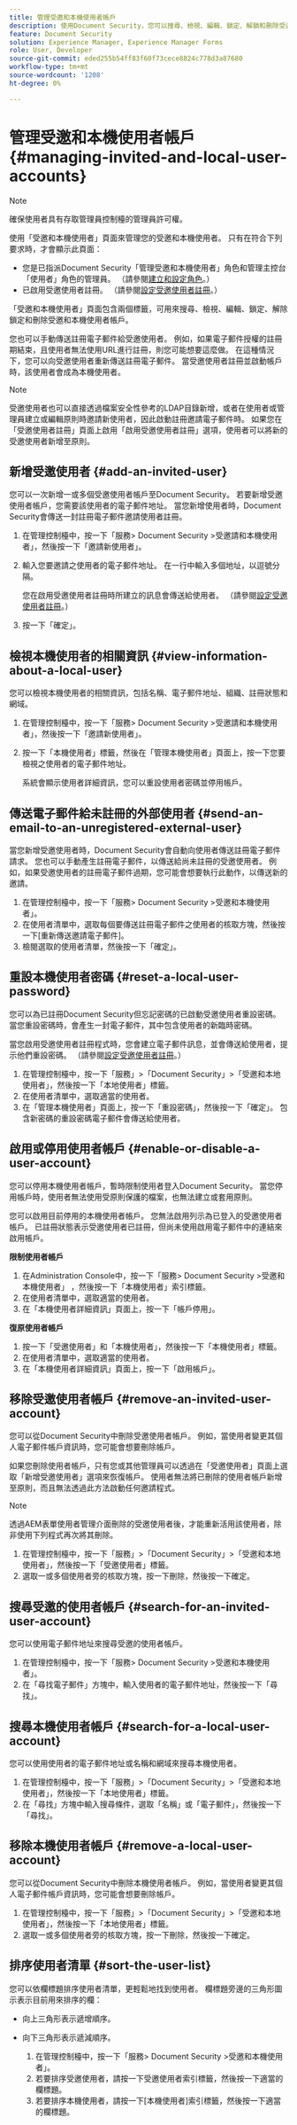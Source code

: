 ```yaml
---
title: 管理受邀和本機使用者帳戶
description: 使用Document Security，您可以搜尋、檢視、編輯、鎖定、解鎖和刪除受邀和本機使用者帳戶。
feature: Document Security
solution: Experience Manager, Experience Manager Forms
role: User, Developer
source-git-commit: eded255b54ff83f60f73cece8824c778d3a87680
workflow-type: tm+mt
source-wordcount: '1208'
ht-degree: 0%

---
```


# 管理受邀和本機使用者帳戶 {#managing-invited-and-local-user-accounts}

>[!NOTE]
> 
> 確保使用者具有存取管理員控制檯的管理員許可權。

使用「受邀和本機使用者」頁面來管理您的受邀和本機使用者。 只有在符合下列要求時，才會顯示此頁面：

* 您是已指派Document Security「管理受邀和本機使用者」角色和管理主控台「使用者」角色的管理員。 （請參閱[建立和設定角色](/help/forms/using/admin-help/creating-configuring-roles.md#creating-and-configuring-roles)。）
* 已啟用受邀使用者註冊。 （請參閱[設定受邀使用者註冊](/help/forms/using/admin-help/configuring-client-server-options.md#configuring-invited-user-registration)。）

「受邀和本機使用者」頁面包含兩個標籤，可用來搜尋、檢視、編輯、鎖定、解除鎖定和刪除受邀和本機使用者帳戶。

您也可以手動傳送註冊電子郵件給受邀使用者。 例如，如果電子郵件授權的註冊期結束，且使用者無法使用URL進行註冊，則您可能想要這麼做。 在這種情況下，您可以向受邀使用者重新傳送註冊電子郵件。 當受邀使用者註冊並啟動帳戶時，該使用者會成為本機使用者。

>[!NOTE]
>
>受邀使用者也可以直接透過檔案安全性參考的LDAP目錄新增，或者在使用者或管理員建立或編輯原則時邀請新使用者，因此啟動註冊邀請電子郵件時。 如果您在「受邀使用者註冊」頁面上啟用「啟用受邀使用者註冊」選項，使用者可以將新的受邀使用者新增至原則。

## 新增受邀使用者 {#add-an-invited-user}

您可以一次新增一或多個受邀使用者帳戶至Document Security。 若要新增受邀使用者帳戶，您需要該使用者的電子郵件地址。 當您新增使用者時，Document Security會傳送一封註冊電子郵件邀請使用者註冊。

1. 在管理控制檯中，按一下「服務> Document Security >受邀請和本機使用者」，然後按一下「邀請新使用者」。
1. 輸入您要邀請之使用者的電子郵件地址。 在一行中輸入多個地址，以逗號分隔。

   您在啟用受邀使用者註冊時所建立的訊息會傳送給使用者。 （請參閱[設定受邀使用者註冊](/help/forms/using/admin-help/configuring-client-server-options.md#configuring-invited-user-registration)。）

1. 按一下「確定」。

## 檢視本機使用者的相關資訊 {#view-information-about-a-local-user}

您可以檢視本機使用者的相關資訊，包括名稱、電子郵件地址、組織、註冊狀態和網域。

1. 在管理控制檯中，按一下「服務> Document Security >受邀請和本機使用者」，然後按一下「邀請新使用者」。
1. 按一下「本機使用者」標籤，然後在「管理本機使用者」頁面上，按一下您要檢視之使用者的電子郵件地址。

   系統會顯示使用者詳細資訊，您可以重設使用者密碼並停用帳戶。

## 傳送電子郵件給未註冊的外部使用者 {#send-an-email-to-an-unregistered-external-user}

當您新增受邀使用者時，Document Security會自動向使用者傳送註冊電子郵件請求。 您也可以手動產生註冊電子郵件，以傳送給尚未註冊的受邀使用者。 例如，如果受邀使用者的註冊電子郵件過期，您可能會想要執行此動作，以傳送新的邀請。

1. 在管理控制檯中，按一下「服務> Document Security >受邀和本機使用者」。
1. 在使用者清單中，選取每個要傳送註冊電子郵件之使用者的核取方塊，然後按一下[重新傳送邀請電子郵件]。
1. 檢閱選取的使用者清單，然後按一下「確定」。

## 重設本機使用者密碼 {#reset-a-local-user-password}

您可以為已註冊Document Security但忘記密碼的已啟動受邀使用者重設密碼。 當您重設密碼時，會產生一封電子郵件，其中包含使用者的新臨時密碼。

當您啟用受邀使用者註冊程式時，您會建立電子郵件訊息，並會傳送給使用者，提示他們重設密碼。 （請參閱[設定受邀使用者註冊](/help/forms/using/admin-help/configuring-client-server-options.md#configuring-invited-user-registration)。）

1. 在管理控制檯中，按一下「服務」>「Document Security」>「受邀和本地使用者」，然後按一下「本地使用者」標籤。
1. 在使用者清單中，選取適當的使用者。
1. 在「管理本機使用者」頁面上，按一下「重設密碼」，然後按一下「確定」。 包含新密碼的重設密碼電子郵件會傳送給使用者。

## 啟用或停用使用者帳戶 {#enable-or-disable-a-user-account}

您可以停用本機使用者帳戶，暫時限制使用者登入Document Security。 當您停用帳戶時，使用者無法使用受原則保護的檔案，也無法建立或套用原則。

您可以啟用目前停用的本機使用者帳戶。 您無法啟用列示為已登入的受邀使用者帳戶。 已註冊狀態表示受邀使用者已註冊，但尚未使用啟用電子郵件中的連結來啟用帳戶。

**限制使用者帳戶**

1. 在Administration Console中，按一下「服務> Document Security >受邀和本機使用者」 ，然後按一下「本機使用者」索引標籤。
1. 在使用者清單中，選取適當的使用者。
1. 在「本機使用者詳細資訊」頁面上，按一下「帳戶停用」。

**復原使用者帳戶**

1. 按一下「受邀使用者」和「本機使用者」，然後按一下「本機使用者」標籤。
1. 在使用者清單中，選取適當的使用者。
1. 在「本機使用者詳細資訊」頁面上，按一下「啟用帳戶」。

## 移除受邀使用者帳戶 {#remove-an-invited-user-account}

您可以從Document Security中刪除受邀使用者帳戶。 例如，當使用者變更其個人電子郵件帳戶資訊時，您可能會想要刪除帳戶。

如果您刪除使用者帳戶，只有您或其他管理員可以透過在「受邀使用者」頁面上選取「新增受邀使用者」選項來恢復帳戶。 使用者無法將已刪除的使用者帳戶新增至原則，而且無法透過此方法啟動任何邀請程式。

>[!NOTE]
>
>透過AEM表單使用者管理介面刪除的受邀使用者後，才能重新活用該使用者，除非使用下列程式再次將其刪除。

1. 在管理控制檯中，按一下「服務」>「Document Security」>「受邀和本地使用者」，然後按一下「受邀使用者」標籤。
1. 選取一或多個使用者旁的核取方塊，按一下刪除，然後按一下確定。

## 搜尋受邀的使用者帳戶 {#search-for-an-invited-user-account}

您可以使用電子郵件地址來搜尋受邀的使用者帳戶。

1. 在管理控制檯中，按一下「服務> Document Security >受邀和本機使用者」。
1. 在「尋找電子郵件」方塊中，輸入使用者的電子郵件地址，然後按一下「尋找」。

## 搜尋本機使用者帳戶 {#search-for-a-local-user-account}

您可以使用使用者的電子郵件地址或名稱和網域來搜尋本機使用者。

1. 在管理控制檯中，按一下「服務」>「Document Security」>「受邀和本地使用者」，然後按一下「本地使用者」標籤。
1. 在「尋找」方塊中輸入搜尋條件，選取「名稱」或「電子郵件」，然後按一下「尋找」。

## 移除本機使用者帳戶 {#remove-a-local-user-account}

您可以從Document Security中刪除本機使用者帳戶。 例如，當使用者變更其個人電子郵件帳戶資訊時，您可能會想要刪除帳戶。

1. 在管理控制檯中，按一下「服務」>「Document Security」>「受邀和本地使用者」，然後按一下「本地使用者」標籤。
1. 選取一或多個使用者旁的核取方塊，按一下刪除，然後按一下確定。

## 排序使用者清單 {#sort-the-user-list}

您可以依欄標題排序使用者清單，更輕鬆地找到使用者。 欄標題旁邊的三角形圖示表示目前用來排序的欄：

* 向上三角形表示遞增順序。
* 向下三角形表示遞減順序。

   1. 在管理控制檯中，按一下「服務> Document Security >受邀和本機使用者」。
   1. 若要排序受邀使用者，請按一下受邀使用者索引標籤，然後按一下適當的欄標題。
   1. 若要排序本機使用者，請按一下[本機使用者]索引標籤，然後按一下適當的欄標題。
